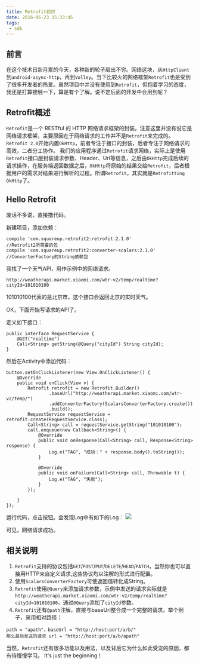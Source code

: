 ```yaml
---
title: Retrofit初识
date: 2016-06-23 15:33:45
tags:
 - sdk
---
```


## 前言
在这个技术日新月累的今天，各种新的轮子层出不穷。网络这块，从``HttpClient``到``android-async-http``，再到``Volley``。当下比较火的网络框架``Retrofit``也是受到了很多开发者的热爱。虽然项目中并没有使用到``Retrofit``，但抱着学习的态度，我还是打算接触一下，算是有个了解。说不定后面的开发中会用到呢？

## Retrofit概述
``Retrofit``是一个 RESTful 的 HTTP 网络请求框架的封装。注意这里并没有说它是网络请求框架，主要原因在于网络请求的工作并不是``Retrofit``来完成的。``Retrofit 2.0``开始内置``OkHttp``，前者专注于接口的封装，后者专注于网络请求的高效，二者分工协作。
我们的应用程序通过``Retrofit``请求网络，实际上是使用``Retrofit``接口层封装请求参数、Header、Url等信息，之后由``OkHttp``完成后续的请求操作，在服务端返回数据之后，``OkHttp``将原始的结果交给``Retrofit``，后者根据用户的需求对结果进行解析的过程。所谓``Retrofit``，其实就是``Retrofitting OkHttp``了。

<!-- more -->

## Hello Retrofit
废话不多说，直接撸代码。

新建项目，添加依赖：
```
compile 'com.squareup.retrofit2:retrofit:2.1.0'             //Retrofit2所需要的包
compile 'com.squareup.retrofit2:converter-scalars:2.1.0'    //ConverterFactory的String依赖包
```

我找了一个天气API，用作示例中的网络请求。
```
http://weatherapi.market.xiaomi.com/wtr-v2/temp/realtime?cityId=101010100
```
101010100代表的是北京市，这个接口会返回北京的实时天气。

OK，下面开始写请求的API了。

定义如下接口：
```
public interface RequestService {
    @GET("realtime")
    Call<String> getString(@Query("cityId") String cityId);
}
```

然后在Activity中添加代码：
```
button.setOnClickListener(new View.OnClickListener() {
    @Override
    public void onClick(View v) {
        Retrofit retrofit = new Retrofit.Builder()
                .baseUrl("http://weatherapi.market.xiaomi.com/wtr-v2/temp/")
                .addConverterFactory(ScalarsConverterFactory.create())
                .build();
        RequestService requestService = retrofit.create(RequestService.class);
        Call<String> call = requestService.getString("101010100");
        call.enqueue(new Callback<String>() {
            @Override
            public void onResponse(Call<String> call, Response<String> response) {
                Log.e("TAG", "成功：" + response.body().toString());
            }

            @Override
            public void onFailure(Call<String> call, Throwable t) {
                Log.e("TAG", "失败");
            }
        });

    }
});
```
运行代码，点击按钮。会发现Log中有如下的Log：
![](https://images-1258496336.cos.ap-chengdu.myqcloud.com/2016/06/retrofit1.png)

可见，网络请求成功。

## 相关说明
1. ``Retrofit``支持的协议包括``GET``/``POST``/``PUT``/``DELETE``/``HEAD``/``PATCH``，当然你也可以直接用HTTP来自定义请求,这些协议均以注解的形式进行配置。
2. 使用``ScalarsConverterFactory``可使返回值转化成String。
3. ``Retrofit``使用``@Query``来添加请求参数，示例中发送的请求实际就是``http://weatherapi.market.xiaomi.com/wtr-v2/temp/realtime?cityId=101010100``，通过``@Query``添加了``cityId``参数。
4. ``Retrofit``还有``@path``注解，直接与baseUrl整合成一个完整的请求。举个例子，采用相对路径：
```
path = "apath"，baseUrl = "http://host:port/a/b/"
那么最后发送的请求 url = "http://host:port/a/b/apath"
```

当然，``Retrofit``还有很多功能以及用法，以及背后它为什么如此受宠的原因，都有待慢慢学习。
It's just the beginning！
